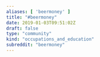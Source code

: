 ```yaml
---
aliases: [ 'beermoney' ]
title: "#beermoney"
date: 2019-01-03T09:51:02Z
draft: false
type: "community"
kind: "occupations_and_education"
subreddit: "beermoney"
---
```

